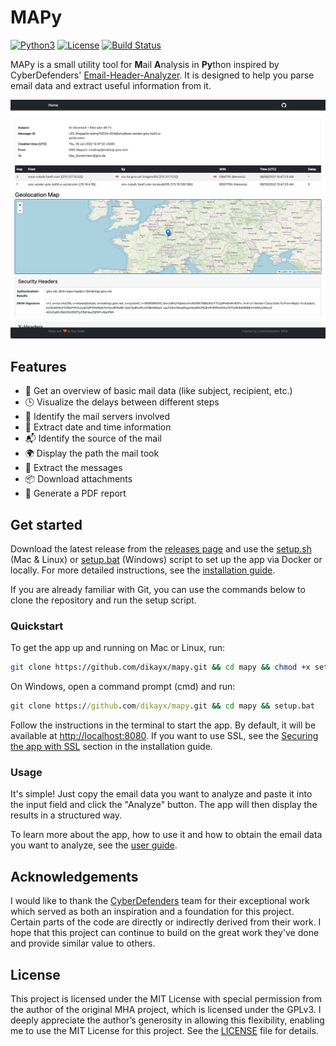 # MAPy

[![Python3](https://img.shields.io/badge/Python-3.10-blue.svg)](https://www.python.org/downloads/release/python-3100/)
[![License](https://img.shields.io/badge/License-MIT-lightgrey.svg)](LICENSE)
[![Build Status](https://github.com/dikayx/mapy/actions/workflows/python-app.yml/badge.svg)](https://github.com/dikayx/mapy/actions/workflows/python-app.yml)

MAPy is a small utility tool for **M**ail **A**nalysis in **Py**thon inspired by CyberDefenders' [Email-Header-Analyzer](https://github.com/cyberdefenders/email-header-analyzer). It is designed to help you parse email data and extract useful information from it.

![Screenshot of the app](assets/screenshot.png)

## Features

-   📧 Get an overview of basic mail data (like subject, recipient, etc.)
-   🕒 Visualize the delays between different steps
-   📌 Identify the mail servers involved
-   📅 Extract date and time information
-   📬 Identify the source of the mail
-   🌍 Display the path the mail took
-   📝 Extract the messages
-   📦 Download attachments
-   📄 Generate a PDF report

## Get started

Download the latest release from the [releases page](https://github.com/dikayx/mapy/releases) and use the [setup.sh](setup.sh) (Mac & Linux) or [setup.bat](setup.bat) (Windows) script to set up the app via Docker or locally. For more detailed instructions, see the [installation guide](docs/INSTALLATION.md).

If you are already familiar with Git, you can use the commands below to clone the repository and run the setup script.

### Quickstart

To get the app up and running on Mac or Linux, run:

```bash
git clone https://github.com/dikayx/mapy.git && cd mapy && chmod +x setup.sh && ./setup.sh
```

On Windows, open a command prompt (cmd) and run:

```cmd
git clone https://github.com/dikayx/mapy.git && cd mapy && setup.bat
```

Follow the instructions in the terminal to start the app. By default, it will be available at [http://localhost:8080](http://localhost:8080). If you want to use SSL, see the [Securing the app with SSL](docs/INSTALLATION.md#securing-the-app-with-ssl) section in the installation guide.

### Usage

It's simple! Just copy the email data you want to analyze and paste it into the input field and click the "Analyze" button. The app will then display the results in a structured way.

To learn more about the app, how to use it and how to obtain the email data you want to analyze, see the [user guide](docs/USER_GUIDE.md).

## Acknowledgements

I would like to thank the [CyberDefenders](https://github.com/cyberdefenders) team for their exceptional work which served as both an inspiration and a foundation for this project. Certain parts of the code are directly or indirectly derived from their work. I hope that this project can continue to build on the great work they've done and provide similar value to others.

## License

This project is licensed under the MIT License with special permission from the author of the original MHA project, which is licensed under the GPLv3. I deeply appreciate the author’s generosity in allowing this flexibility, enabling me to use the MIT License for this project. See the [LICENSE](LICENSE) file for details.
